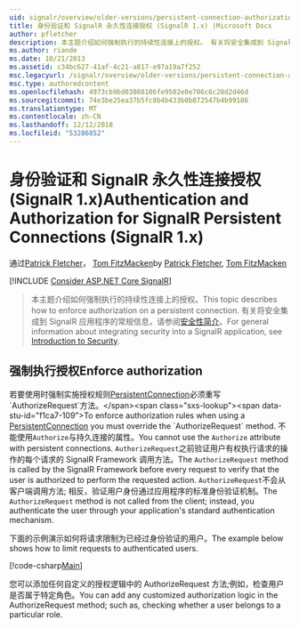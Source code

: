 ```yaml
---
uid: signalr/overview/older-versions/persistent-connection-authorization
title: 身份验证和 SignalR 永久性连接授权 (SignalR 1.x) |Microsoft Docs
author: pfletcher
description: 本主题介绍如何强制执行的持续性连接上的授权。 有关将安全集成到 SignalR 应用程序的常规信息...
ms.author: riande
ms.date: 10/21/2013
ms.assetid: c34bc627-41af-4c21-a817-e97a19a7f252
msc.legacyurl: /signalr/overview/older-versions/persistent-connection-authorization
msc.type: authoredcontent
ms.openlocfilehash: 4973cb9bd03088106fe9502e0e706c6c28d2d46d
ms.sourcegitcommit: 74e3be25ea37b5fc8b4b433b0b872547b4b99186
ms.translationtype: MT
ms.contentlocale: zh-CN
ms.lasthandoff: 12/12/2018
ms.locfileid: "53286852"
---
```

<a name="authentication-and-authorization-for-signalr-persistent-connections-signalr-1x"></a><span data-ttu-id="f1ca7-104">身份验证和 SignalR 永久性连接授权 (SignalR 1.x)</span><span class="sxs-lookup"><span data-stu-id="f1ca7-104">Authentication and Authorization for SignalR Persistent Connections (SignalR 1.x)</span></span>
====================
<span data-ttu-id="f1ca7-105">通过[Patrick Fletcher](https://github.com/pfletcher)， [Tom FitzMacken](https://github.com/tfitzmac)</span><span class="sxs-lookup"><span data-stu-id="f1ca7-105">by [Patrick Fletcher](https://github.com/pfletcher), [Tom FitzMacken](https://github.com/tfitzmac)</span></span>

[!INCLUDE [Consider ASP.NET Core SignalR](~/includes/signalr/signalr-version-disambiguation.md)]

> <span data-ttu-id="f1ca7-106">本主题介绍如何强制执行的持续性连接上的授权。</span><span class="sxs-lookup"><span data-stu-id="f1ca7-106">This topic describes how to enforce authorization on a persistent connection.</span></span> <span data-ttu-id="f1ca7-107">有关将安全集成到 SignalR 应用程序的常规信息，请参阅[安全性简介](index.md)。</span><span class="sxs-lookup"><span data-stu-id="f1ca7-107">For general information about integrating security into a SignalR application, see [Introduction to Security](index.md).</span></span>


## <a name="enforce-authorization"></a><span data-ttu-id="f1ca7-108">强制执行授权</span><span class="sxs-lookup"><span data-stu-id="f1ca7-108">Enforce authorization</span></span>

<span data-ttu-id="f1ca7-109">若要使用时强制实施授权规则[PersistentConnection](https://msdn.microsoft.com/library/microsoft.aspnet.signalr.persistentconnection(v=vs.111).aspx)必须重写`AuthorizeRequest`方法。</span><span class="sxs-lookup"><span data-stu-id="f1ca7-109">To enforce authorization rules when using a [PersistentConnection](https://msdn.microsoft.com/library/microsoft.aspnet.signalr.persistentconnection(v=vs.111).aspx) you must override the `AuthorizeRequest` method.</span></span> <span data-ttu-id="f1ca7-110">不能使用`Authorize`与持久连接的属性。</span><span class="sxs-lookup"><span data-stu-id="f1ca7-110">You cannot use the `Authorize` attribute with persistent connections.</span></span> <span data-ttu-id="f1ca7-111">`AuthorizeRequest`之前验证用户有权执行请求的操作的每个请求的 SignalR Framework 调用方法。</span><span class="sxs-lookup"><span data-stu-id="f1ca7-111">The `AuthorizeRequest` method is called by the SignalR Framework before every request to verify that the user is authorized to perform the requested action.</span></span> <span data-ttu-id="f1ca7-112">`AuthorizeRequest`不会从客户端调用方法; 相反，验证用户身份通过应用程序的标准身份验证机制。</span><span class="sxs-lookup"><span data-stu-id="f1ca7-112">The `AuthorizeRequest` method is not called from the client; instead, you authenticate the user through your application's standard authentication mechanism.</span></span>

<span data-ttu-id="f1ca7-113">下面的示例演示如何将请求限制为已经过身份验证的用户。</span><span class="sxs-lookup"><span data-stu-id="f1ca7-113">The example below shows how to limit requests to authenticated users.</span></span>

[!code-csharp[Main](persistent-connection-authorization/samples/sample1.cs)]

<span data-ttu-id="f1ca7-114">您可以添加任何自定义的授权逻辑中的 AuthorizeRequest 方法;例如，检查用户是否属于特定角色。</span><span class="sxs-lookup"><span data-stu-id="f1ca7-114">You can add any customized authorization logic in the AuthorizeRequest method; such as, checking whether a user belongs to a particular role.</span></span>
